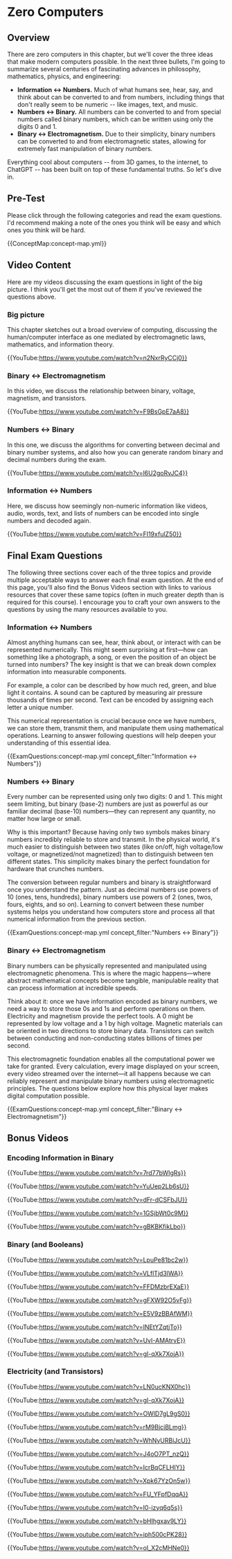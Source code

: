 # Zero Computers

## Overview

There are zero computers in this chapter, but we'll cover the three ideas that make modern computers possible.  In the next three bullets, I'm going to summarize several centuries of fascinating advances in philosophy, mathematics, physics, and engineering:

* **Information ↔ Numbers.** Much of what humans see, hear, say, and think about can be converted to and from numbers, including things that don't really seem to be numeric -- like images, text, and music.
* **Numbers ↔ Binary.** All numbers can be converted to and from special numbers called binary numbers, which can be written using only the digits 0 and 1.
* **Binary ↔ Electromagnetism.** Due to their simplicity, binary numbers can be converted to and from electromagnetic states, allowing for extremely fast manipulation of binary numbers.

Everything cool about computers -- from 3D games, to the internet, to ChatGPT -- has been built on top of these fundamental truths.  So let's dive in.

## Pre-Test

Please click through the following categories and read the exam questions.  I'd recommend making a note of the ones you think will be easy and which ones you think will be hard. 

{{ConceptMap:concept-map.yml}}

## Video Content

Here are my videos discussing the exam questions in light of the big picture.  I think you'll get the most out of them if you've reviewed the questions above.

### Big picture

This chapter sketches out a broad overview of computing, discussing the human/computer interface as one mediated by electromagnetic laws, mathematics, and information theory.    

{{YouTube:https://www.youtube.com/watch?v=n2NxrRyCCj0}}

### Binary ↔ Electromagnetism

In this video, we discuss the relationship between binary, voltage, magnetism, and transistors.

{{YouTube:https://www.youtube.com/watch?v=F9BsGpE7aA8}}

### Numbers ↔ Binary

In this one, we discuss the algorithms for converting between decimal and binary number systems, and also how you can generate random binary and decimal numbers during the exam. 

{{YouTube:https://www.youtube.com/watch?v=l6U2goRvJC4}}

### Information ↔ Numbers

Here, we discuss how seemingly non-numeric information like videos, audio, words, text, and lists of numbers can be encoded into single numbers and decoded again.

{{YouTube:https://www.youtube.com/watch?v=FI19xfulZ50}}

## Final Exam Questions

The following three sections cover each of the three topics and provide multiple acceptable ways to answer each final exam question.  At the end of this page, you'll also find the Bonus Videos section with links to various resources that cover these same topics (often in much greater depth than is required for this course).  I encourage you to craft your own answers to the questions by using the many resources available to you.

### Information ↔ Numbers

Almost anything humans can see, hear, think about, or interact with can be represented numerically. This might seem surprising at first—how can something like a photograph, a song, or even the position of an object be turned into numbers? The key insight is that we can break down complex information into measurable components.

For example, a color can be described by how much red, green, and blue light it contains. A sound can be captured by measuring air pressure thousands of times per second. Text can be encoded by assigning each letter a unique number. 

This numerical representation is crucial because once we have numbers, we can store them, transmit them, and manipulate them using mathematical operations.  Learning to answer following questions will help deepen your understanding of this essential idea.  

{{ExamQuestions:concept-map.yml concept_filter:"Information ↔ Numbers"}}

### Numbers ↔ Binary

Every number can be represented using only two digits: 0 and 1. This might seem limiting, but binary (base-2) numbers are just as powerful as our familiar decimal (base-10) numbers—they can represent any quantity, no matter how large or small.  

Why is this important? Because having only two symbols makes binary numbers incredibly reliable to store and transmit. In the physical world, it's much easier to distinguish between two states (like on/off, high voltage/low voltage, or magnetized/not magnetized) than to distinguish between ten different states. This simplicity makes binary the perfect foundation for hardware that crunches numbers.

The conversion between regular numbers and binary is straightforward once you understand the pattern. Just as decimal numbers use powers of 10 (ones, tens, hundreds), binary numbers use powers of 2 (ones, twos, fours, eights, and so on). Learning to convert between these number systems helps you understand how computers store and process all that numerical information from the previous section.

{{ExamQuestions:concept-map.yml concept_filter:"Numbers ↔ Binary"}}

### Binary ↔ Electromagnetism

Binary numbers can be physically represented and manipulated using electromagnetic phenomena. This is where the magic happens—where abstract mathematical concepts become tangible, manipulable reality that can process information at incredible speeds.

Think about it: once we have information encoded as binary numbers, we need a way to store those 0s and 1s and perform operations on them. Electricity and magnetism provide the perfect tools. A 0 might be represented by low voltage and a 1 by high voltage. Magnetic materials can be oriented in two directions to store binary data. Transistors can switch between conducting and non-conducting states billions of times per second.

This electromagnetic foundation enables all the computational power we take for granted. Every calculation, every image displayed on your screen, every video streamed over the internet—it all happens because we can reliably represent and manipulate binary numbers using electromagnetic principles. The questions below explore how this physical layer makes digital computation possible.

{{ExamQuestions:concept-map.yml concept_filter:"Binary ↔ Electromagnetism"}}

## Bonus Videos

### Encoding Information in Binary

{{YouTube:https://www.youtube.com/watch?v=7rd77bWIgRs}}

{{YouTube:https://www.youtube.com/watch?v=YuUep2Lb6sU}}

{{YouTube:https://www.youtube.com/watch?v=dFr-dCSFbJU}}

{{YouTube:https://www.youtube.com/watch?v=1GSjbWt0c9M}}

{{YouTube:https://www.youtube.com/watch?v=gBKBKfikLbo}}

### Binary (and Booleans)

{{YouTube:https://www.youtube.com/watch?v=LpuPe81bc2w}}

{{YouTube:https://www.youtube.com/watch?v=VLflTjd3lWA}}

{{YouTube:https://www.youtube.com/watch?v=FFDMzbrEXaE}}

{{YouTube:https://www.youtube.com/watch?v=gFXW92O5vFg}}

{{YouTube:https://www.youtube.com/watch?v=E5V9zBBAfWM}}

{{YouTube:https://www.youtube.com/watch?v=INEtYZqtjTo}}

{{YouTube:https://www.youtube.com/watch?v=UvI-AMAtrvE}}

{{YouTube:https://www.youtube.com/watch?v=gI-qXk7XojA}}

### Electricity (and Transistors)

{{YouTube:https://www.youtube.com/watch?v=LN0ucKNX0hc}}

{{YouTube:https://www.youtube.com/watch?v=gI-qXk7XojA}}

{{YouTube:https://www.youtube.com/watch?v=OWlD7gL9gS0}}

{{YouTube:https://www.youtube.com/watch?v=rM9BjciBLmg}}

{{YouTube:https://www.youtube.com/watch?v=WhNyURBiJcU}}

{{YouTube:https://www.youtube.com/watch?v=J4oO7PT_nzQ}}

{{YouTube:https://www.youtube.com/watch?v=IcrBqCFLHIY}}

{{YouTube:https://www.youtube.com/watch?v=Xpk67YzOn5w}}

{{YouTube:https://www.youtube.com/watch?v=FU_YFpfDqqA}}

{{YouTube:https://www.youtube.com/watch?v=I0-izyq6q5s}}

{{YouTube:https://www.youtube.com/watch?v=bHIhgxav9LY}}

{{YouTube:https://www.youtube.com/watch?v=iph500cPK28}}

{{YouTube:https://www.youtube.com/watch?v=oI_X2cMHNe0}}
